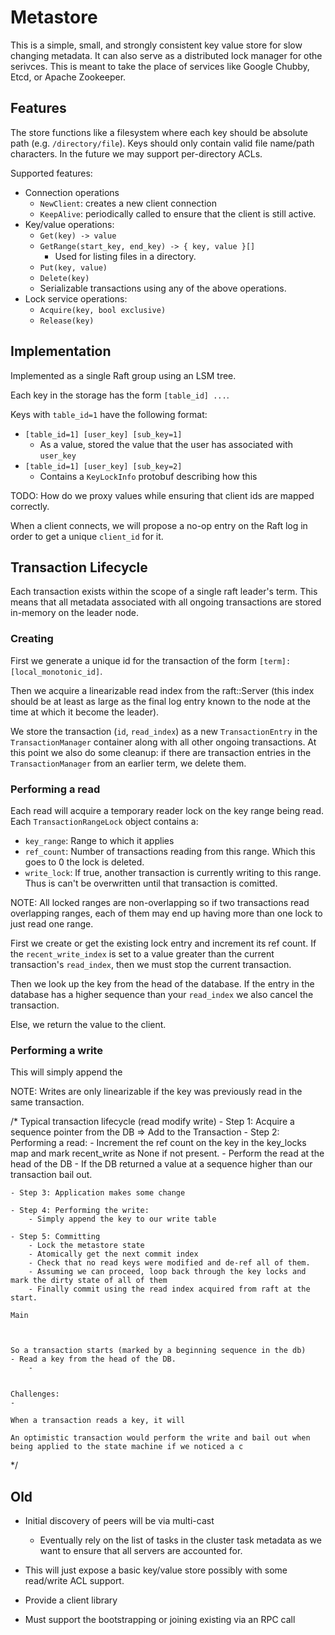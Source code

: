 # Metastore

This is a simple, small, and strongly consistent key value store for slow changing metadata. It can also serve as a distributed lock manager for othe serivces. This is meant to take the place of services like Google Chubby, Etcd, or Apache Zookeeper.

## Features

The store functions like a filesystem where each key should be absolute path (e.g. `/directory/file`). Keys should only contain valid file name/path characters. In the future we may support per-directory ACLs.

Supported features:

- Connection operations
    - `NewClient`: creates a new client connection
    - `KeepAlive`: periodically called to ensure that the client is still active.
- Key/value operations:
    - `Get(key) -> value`
    - `GetRange(start_key, end_key) -> { key, value }[]`
        - Used for listing files in a directory.
    - `Put(key, value)`
    - `Delete(key)`
    - Serializable transactions using any of the above operations.
- Lock service operations:
    - `Acquire(key, bool exclusive)`
    - `Release(key)`


## Implementation

Implemented as a single Raft group using an LSM tree.

Each key in the storage has the form `[table_id] ...`.

Keys with `table_id=1` have the following format:

- `[table_id=1] [user_key] [sub_key=1]`
    - As a value, stored the value that the user has associated with `user_key`
- `[table_id=1] [user_key] [sub_key=2]`
    - Contains a `KeyLockInfo` protobuf describing how this 

TODO: How do we proxy values while ensuring that client ids are mapped correctly.

When a client connects, we will propose a no-op entry on the Raft log in order to get a unique `client_id` for it. 

## Transaction Lifecycle

Each transaction exists within the scope of a single raft leader's term. This means that all metadata associated with all ongoing transactions are stored in-memory on the leader node.

### Creating 

First we generate a unique id for the transaction of the form `[term]:[local_monotonic_id]`.

Then we acquire a linearizable read index from the raft::Server (this index should be at least as large as the final log entry known to the node at the time at which it become the leader).

We store the transaction (`id`, `read_index`) as a new `TransactionEntry` in the `TransactionManager` container along with all other ongoing transactions. At this point we also do some cleanup: if there are transaction entries in the `TransactionManager` from an earlier term, we delete them.

### Performing a read

Each read will acquire a temporary reader lock on the key range being read. Each `TransactionRangeLock` object contains a:

- `key_range`: Range to which it applies
- `ref_count`: Number of transactions reading from this range. Which this goes to 0 the lock is deleted.
- `write_lock`: If true, another transaction is currently writing to this range. Thus is can't be overwritten until that transaction is comitted. 

NOTE: All locked ranges are non-overlapping so if two transactions read overlapping ranges, each of them may end up having more than one lock to just read one range.

First we create or get the existing lock entry and increment its ref count. If the `recent_write_index` is set to a value greater than the current transaction's `read_index`, then we must stop the current transaction.

Then we look up the key from the head of the database. If the entry in the database has a higher sequence than your `read_index` we also cancel the transaction.

Else, we return the value to the client.

### Performing a write

This will simply append the 

NOTE: Writes are only linearizable if the key was previously read in the same transaction.



/*
    Typical transaction lifecycle (read modify write)
    - Step 1: Acquire a sequence pointer from the DB
        => Add to the Transaction
    - Step 2: Performing a read:
        - Increment the ref count on the key in the key_locks map and mark recent_write as None if not present.
        - Perform the read at the head of the DB
        - If the DB returned a value at a sequence higher than our transaction bail out.

    - Step 3: Application makes some change

    - Step 4: Performing the write:
        - Simply append the key to our write table

    - Step 5: Committing
        - Lock the metastore state
        - Atomically get the next commit index
        - Check that no read keys were modified and de-ref all of them.
        - Assuming we can proceed, loop back through the key locks and mark the dirty state of all of them
        - Finally commit using the read index acquired from raft at the start.

    Main



    So a transaction starts (marked by a beginning sequence in the db)
    - Read a key from the head of the DB.
        -


    Challenges:
    -

    When a transaction reads a key, it will

    An optimistic transaction would perform the write and bail out when being applied to the state machine if we noticed a c
*/


## Old


- Initial discovery of peers will be via multi-cast
    - Eventually rely on the list of tasks in the cluster task metadata as we want to ensure that all servers are accounted for.

- This will just expose a basic key/value store possibly with some read/write ACL support.

- Provide a client library 

- Must support the bootstrapping or joining existing via an RPC call
